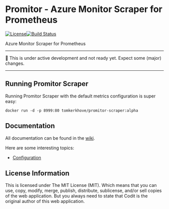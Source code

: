 # Promitor - Azure Monitor Scraper for Prometheus 
[![License](https://img.shields.io/github/license/mashape/apistatus.svg)](./LICENSE)[![Build Status](https://travis-ci.org/tomkerkhove/promitor.svg?branch=master)](https://travis-ci.org/tomkerkhove/promitor)

Azure Monitor Scraper for Prometheus

----------------------------

:rotating_light: This is under active development and not ready yet. Expect some (major) changes.

----------------------------

## Running Promitor Scraper
Running Promitor Scraper with the default metrics configuration is super easy:
```
docker run -d -p 8999:80 tomkerkhove/promitor-scraper:alpha
```

## Documentation
All documentation can be found in the [wiki](https://github.com/tomkerkhove/promitor/wiki).

Here are some interesting topics:
- [Configuration](https://github.com/tomkerkhove/promitor/wiki/Configuration)

## License Information
This is licensed under The MIT License (MIT). Which means that you can use, copy, modify, merge, publish, distribute, sublicense, and/or sell copies of the web application. But you always need to state that Codit is the original author of this web application.
